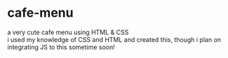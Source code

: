 # cafe-menu
a very cute cafe menu using HTML &amp; CSS
<br>
i used my knowledge of CSS and HTML and created this, though i plan on integrating JS to this sometime soon!

